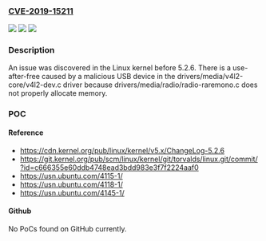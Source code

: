 ### [CVE-2019-15211](https://cve.mitre.org/cgi-bin/cvename.cgi?name=CVE-2019-15211)
![](https://img.shields.io/static/v1?label=Product&message=n%2Fa&color=blue)
![](https://img.shields.io/static/v1?label=Version&message=n%2Fa&color=blue)
![](https://img.shields.io/static/v1?label=Vulnerability&message=n%2Fa&color=brighgreen)

### Description

An issue was discovered in the Linux kernel before 5.2.6. There is a use-after-free caused by a malicious USB device in the drivers/media/v4l2-core/v4l2-dev.c driver because drivers/media/radio/radio-raremono.c does not properly allocate memory.

### POC

#### Reference
- https://cdn.kernel.org/pub/linux/kernel/v5.x/ChangeLog-5.2.6
- https://git.kernel.org/pub/scm/linux/kernel/git/torvalds/linux.git/commit/?id=c666355e60ddb4748ead3bdd983e3f7f2224aaf0
- https://usn.ubuntu.com/4115-1/
- https://usn.ubuntu.com/4118-1/
- https://usn.ubuntu.com/4145-1/

#### Github
No PoCs found on GitHub currently.

